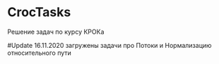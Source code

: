 # CrocTasks
Решение задач по курсу КРОКа

#Update 16.11.2020 загружены задачи про Потоки и Нормализацию относительного пути

